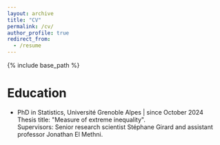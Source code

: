 ```yaml
---
layout: archive
title: "CV"
permalink: /cv/
author_profile: true
redirect_from:
  - /resume
---
```


{% include base_path %}

Education
======

* PhD in Statistics, Université Grenoble Alpes | since October 2024  
  Thesis title: "Measure of extreme inequality".  
  Supervisors: Senior research scientist Stéphane Girard and assistant professor Jonathan El Methni.

